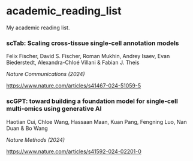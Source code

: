 # academic_reading_list

My academic reading list.

### scTab: Scaling cross-tissue single-cell annotation models

Felix Fischer, David S. Fischer, Roman Mukhin, Andrey Isaev, Evan Biederstedt, Alexandra-Chloé Villani & Fabian J. Theis 

_Nature Communications (2024)_

<https://www.nature.com/articles/s41467-024-51059-5>

### scGPT: toward building a foundation model for single-cell multi-omics using generative AI

Haotian Cui, Chloe Wang, Hassaan Maan, Kuan Pang, Fengning Luo, Nan Duan & Bo Wang

_Nature Methods (2024)_

<https://www.nature.com/articles/s41592-024-02201-0>
